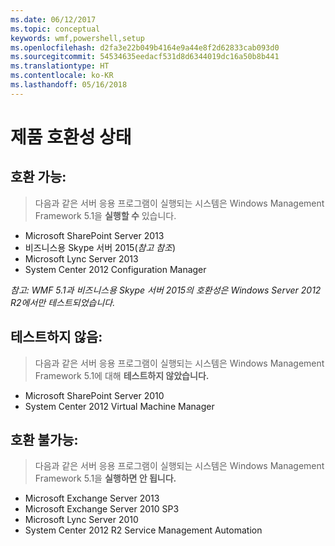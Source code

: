```yaml
---
ms.date: 06/12/2017
ms.topic: conceptual
keywords: wmf,powershell,setup
ms.openlocfilehash: d2fa3e22b049b4164e9a44e8f2d62833cab093d0
ms.sourcegitcommit: 54534635eedacf531d8d6344019dc16a50b8b441
ms.translationtype: HT
ms.contentlocale: ko-KR
ms.lasthandoff: 05/16/2018
---
```

# <a name="product-compatibility-status"></a>제품 호환성 상태

## <a name="compatible"></a>호환 가능:
> 다음과 같은 서버 응용 프로그램이 실행되는 시스템은 Windows Management Framework 5.1을 **실행할 수** 있습니다.

- Microsoft SharePoint Server 2013
- 비즈니스용 Skype 서버 2015(_참고 참조_)
- Microsoft Lync Server 2013
- System Center 2012 Configuration Manager

_참고: WMF 5.1과 비즈니스용 Skype 서버 2015의 호환성은 Windows Server 2012 R2에서만 테스트되었습니다._

## <a name="not-tested"></a>테스트하지 않음:
> 다음과 같은 서버 응용 프로그램이 실행되는 시스템은 Windows Management Framework 5.1에 대해 **테스트하지 않았습니다.**

- Microsoft SharePoint Server 2010
- System Center 2012 Virtual Machine Manager

## <a name="incompatible"></a>호환 불가능:
> 다음과 같은 서버 응용 프로그램이 실행되는 시스템은 Windows Management Framework 5.1을 **실행하면 안 됩니다.**

- Microsoft Exchange Server 2013
- Microsoft Exchange Server 2010 SP3
- Microsoft Lync Server 2010
- System Center 2012 R2 Service Management Automation
